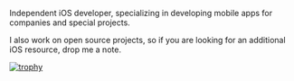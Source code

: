 Independent iOS developer, specializing in developing mobile apps for companies and special projects. 

I also work on open source projects, so if you are looking for an additional iOS resource, drop me a note.

[![trophy](https://github-profile-trophy.vercel.app/?username=torvalds)](https://github.com/ryo-ma/github-profile-trophy)

<!--
**swiftcode/swiftcode** is a ✨ _special_ ✨ repository because its `README.md` (this file) appears on your GitHub profile.

Here are some ideas to get you started:

- 🔭 I’m currently working on ...
- 🌱 I’m currently learning ...
- 👯 I’m looking to collaborate on ...
- 🤔 I’m looking for help with ...
- 💬 Ask me about ...
- 📫 How to reach me: ...
- 😄 Pronouns: ...
- ⚡ Fun fact: ...
-->
